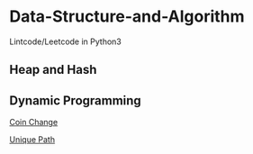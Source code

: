 # Data-Structure-and-Algorithm
Lintcode/Leetcode in Python3
## Heap and Hash

## Dynamic Programming
[Coin Change](https://github.com/Amory0709/Data-Structure-and-Algorithm/blob/master/coinChange.md)

[Unique Path](https://github.com/Amory0709/Data-Structure-and-Algorithm/blob/master/countUniquePaths.md)
